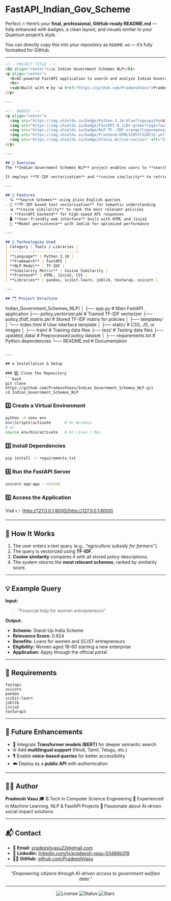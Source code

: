 # FastAPI_Indian_Gov_Scheme
Perfect 🔥 Here’s your **final, professional, GitHub-ready README.md** — fully enhanced with badges, a clean layout, and visuals similar to your Quantum project’s style.

You can directly copy this into your repository as `README.md` — it’s fully formatted for GitHub.

---

```markdown
<!-- PROJECT TITLE -->
<h1 align="center">🇮🇳 Indian Government Schemes NLP</h1>
<p align="center">
  <b>AI-powered FastAPI application to search and analyze Indian Government schemes using NLP</b>
  <br>
  <sub>Built with ❤️ by <a href="https://github.com/PradeeshVasu">Pradeesh Vasu</a></sub>
</p>

---

<!-- BADGES -->
<p align="center">
  <img src="https://img.shields.io/badge/Python-3.10-blue?logo=python&logoColor=white" alt="Python">
  <img src="https://img.shields.io/badge/FastAPI-0.110+-green?logo=fastapi&logoColor=white" alt="FastAPI">
  <img src="https://img.shields.io/badge/NLP-TF--IDF-orange?logo=openai&logoColor=white" alt="NLP">
  <img src="https://img.shields.io/badge/Frontend-HTML%20%7C%20CSS-yellow" alt="Frontend">
  <img src="https://img.shields.io/badge/Status-Active-success" alt="Status">
</p>

---

## 🧠 Overview
The **Indian Government Schemes NLP** project enables users to **search, understand, and compare** Indian government schemes using **Natural Language Processing (NLP)**.  

It employs **TF-IDF vectorization** and **cosine similarity** to retrieve the most relevant schemes based on a user’s query — all accessible through a **FastAPI web interface**.

---

## 🚀 Features
- 🔍 **Search Schemes** using plain English queries  
- 🧠 **TF-IDF-based text vectorization** for semantic understanding  
- 📊 **Cosine similarity** to rank the most relevant policies  
- ⚡ **FastAPI backend** for high-speed API responses  
- 🖥️ **User-friendly web interface** built with HTML and Jinja2  
- 💾 **Model persistence** with Joblib for optimized performance  

---

## 🧩 Technologies Used
| Category | Tools / Libraries |
|-----------|------------------|
| **Language** | Python 3.10 |
| **Framework** | FastAPI |
| **NLP Model** | TF-IDF |
| **Similarity Metric** | Cosine Similarity |
| **Frontend** | HTML, Jinja2, CSS |
| **Libraries** | pandas, scikit-learn, joblib, textwrap, uvicorn |

---

## 🗂️ Project Structure
```

Indian_Government_Schemes_NLP/
│
├── app.py                        # Main FastAPI application
├── policy_vectorizer.pkl         # Trained TF-IDF vectorizer
├── policy_tfidf_matrix.pkl       # Stored TF-IDF matrix for policies
│
├── templates/
│   └── index.html                # User interface template
│
├── static/                       # CSS, JS, or images
│
├── train/                        # Training data files
├── test/                         # Testing data files
├── updated_data/                 # Preprocessed policy dataset
│
├── requirements.txt              # Python dependencies
└── README.md                     # Documentation

````

---

## ⚙️ Installation & Setup

### 1️⃣ Clone the Repository
```bash
git clone https://github.com/PradeeshVasu/Indian_Government_Schemes_NLP.git
cd Indian_Government_Schemes_NLP
````

### 2️⃣ Create a Virtual Environment

```bash
python -m venv env
env\Scripts\activate      # On Windows
# or
source env/bin/activate   # On Linux / Mac
```

### 3️⃣ Install Dependencies

```bash
pip install -r requirements.txt
```

### 4️⃣ Run the FastAPI Server

```bash
uvicorn app:app --reload
```

### 5️⃣ Access the Application

Visit 👉 [http://127.0.0.1:8000](http://127.0.0.1:8000)

---

## 🧠 How It Works

1. The user enters a text query (e.g., *“agriculture subsidy for farmers”*).
2. The query is vectorized using **TF-IDF**.
3. **Cosine similarity** compares it with all stored policy descriptions.
4. The system returns the **most relevant schemes**, ranked by similarity score.

---

## 💡 Example Query

**Input:**

> “Financial help for women entrepreneurs”

**Output:**

* **Scheme:** Stand-Up India Scheme
* **Relevance Score:** 0.924
* **Benefits:** Loans for women and SC/ST entrepreneurs
* **Eligibility:** Women aged 18–60 starting a new enterprise
* **Application:** Apply through the official portal

---

## 🧰 Requirements

```
fastapi
uvicorn
pandas
scikit-learn
joblib
jinja2
textwrap3
```

---

## 🔮 Future Enhancements

* 🤖 Integrate **Transformer models (BERT)** for deeper semantic search
* 🌐 Add **multilingual support** (Hindi, Tamil, Telugu, etc.)
* 🎙️ Enable **voice-based queries** for better accessibility
* ☁️ Deploy as a **public API** with authentication

---

## 👨‍💻 Author

**Pradeesh Vasu**
🎓 B.Tech in Computer Science Engineering
💼 Experienced in Machine Learning, NLP & FastAPI Projects
💬 Passionate about AI-driven social impact solutions

---

## 📬 Contact

* 📧 **Email:** [pradeeshvasu22@gmail.com](mailto:pradeeshvasu22@gmail.com)
* 💼 **LinkedIn:** [linkedin.com/in/pradeesh-vasu-03486b319](https://www.linkedin.com/in/pradeesh-vasu-03486b319)
* 🧑‍💻 **GitHub:** [github.com/PradeeshVasu](https://github.com/PradeeshVasu)

---

<p align="center">
  <i>“Empowering citizens through AI-driven access to government welfare data.”</i>
</p>

---

<p align="center">
  <img src="https://img.shields.io/badge/License-MIT-blue.svg" alt="License">
  <img src="https://img.shields.io/badge/Status-Production%20Ready-success" alt="Status">
  <img src="https://img.shields.io/github/stars/PradeeshVasu/Indian_Government_Schemes_NLP?style=social" alt="Stars">
</p>


